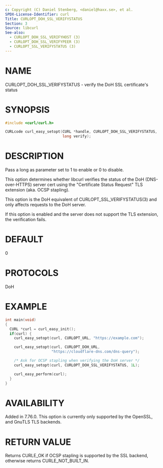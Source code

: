```yaml
---
c: Copyright (C) Daniel Stenberg, <daniel@haxx.se>, et al.
SPDX-License-Identifier: curl
Title: CURLOPT_DOH_SSL_VERIFYSTATUS
Section: 3
Source: libcurl
See-also:
  - CURLOPT_DOH_SSL_VERIFYHOST (3)
  - CURLOPT_DOH_SSL_VERIFYPEER (3)
  - CURLOPT_SSL_VERIFYSTATUS (3)
---
```


# NAME

CURLOPT_DOH_SSL_VERIFYSTATUS - verify the DoH SSL certificate's status

# SYNOPSIS

~~~c
#include <curl/curl.h>

CURLcode curl_easy_setopt(CURL *handle, CURLOPT_DOH_SSL_VERIFYSTATUS,
                          long verify);
~~~

# DESCRIPTION

Pass a long as parameter set to 1 to enable or 0 to disable.

This option determines whether libcurl verifies the status of the DoH
(DNS-over-HTTPS) server cert using the "Certificate Status Request" TLS
extension (aka. OCSP stapling).

This option is the DoH equivalent of CURLOPT_SSL_VERIFYSTATUS(3) and
only affects requests to the DoH server.

If this option is enabled and the server does not support the TLS extension,
the verification fails.

# DEFAULT

0

# PROTOCOLS

DoH

# EXAMPLE

~~~c
int main(void)
{
  CURL *curl = curl_easy_init();
  if(curl) {
    curl_easy_setopt(curl, CURLOPT_URL, "https://example.com");

    curl_easy_setopt(curl, CURLOPT_DOH_URL,
                     "https://cloudflare-dns.com/dns-query");

    /* Ask for OCSP stapling when verifying the DoH server */
    curl_easy_setopt(curl, CURLOPT_DOH_SSL_VERIFYSTATUS, 1L);

    curl_easy_perform(curl);
  }
}
~~~

# AVAILABILITY

Added in 7.76.0. This option is currently only supported by the OpenSSL, and
GnuTLS TLS backends.

# RETURN VALUE

Returns CURLE_OK if OCSP stapling is supported by the SSL backend, otherwise
returns CURLE_NOT_BUILT_IN.
